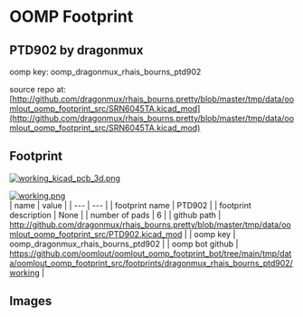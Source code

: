# OOMP Footprint  
## PTD902  by dragonmux  
  
oomp key: oomp_dragonmux_rhais_bourns_ptd902  
  
source repo at: [http://github.com/dragonmux/rhais_bourns.pretty/blob/master/tmp/data/oomlout_oomp_footprint_src/SRN6045TA.kicad_mod](http://github.com/dragonmux/rhais_bourns.pretty/blob/master/tmp/data/oomlout_oomp_footprint_src/SRN6045TA.kicad_mod)  
## Footprint  
  
[![working_kicad_pcb_3d.png](working_kicad_pcb_3d_600.png)](working_kicad_pcb_3d.png)  
  
[![working.png](working_600.png)](working.png)  
| name | value | 
| --- | --- | 
| footprint name | PTD902 | 
| footprint description | None | 
| number of pads | 6 | 
| github path | http://github.com/dragonmux/rhais_bourns.pretty/blob/master/tmp/data/oomlout_oomp_footprint_src/PTD902.kicad_mod | 
| oomp key | oomp_dragonmux_rhais_bourns_ptd902 | 
| oomp bot github | https://github.com/oomlout/oomlout_oomp_footprint_bot/tree/main/tmp/data/oomlout_oomp_footprint_src/footprints/dragonmux_rhais_bourns_ptd902/working | 
## Images  
